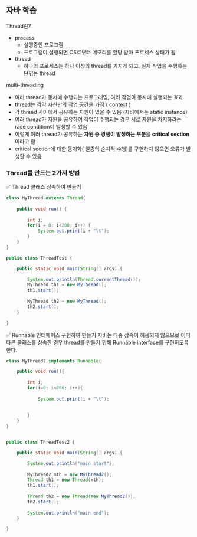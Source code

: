 ## 자바 학습
Thread란?
- process
  - 실행중인 프로그램
  - 프로그램이 실행되면 OS로부터 메모리를 할당 받아 프로세스 상태가 됨
- thread
  - 하나의 프로세스는 하나 이상의 thread를 가지게 되고, 실제 작업을 수행하는 단위는 thread

multi-threading
- 여러 thread가 동시에 수행되는 프로그래밍, 여러 작업이 동시에 실행되는 효과
- thread는 각각 자신만의 작업 공간을 가짐 ( context )
- 각 thread 사이에서 공유하는 자원이 있을 수 있음 (자바에서는 static instance)
- 여러 thread가 자원을 공유하여 작업이 수행되는 경우 서로 자원을 차지하려는 race condition이 발생할 수 있음
- 이렇게 여러 thread가 공유하는 **자원 중 경쟁이 발생하는 부분**을 **critical section** 이라고 함
- critical section에 대한 동기화( 일종의 순차적 수행)를 구현하지 않으면 오류가 발생할 수 있음


### Thread를 만드는 2가지 방법
✅ Thread 클래스 상속하여 만들기
```java
class MyThread extends Thread{
	
	public void run() {
		
		int i;
		for(i = 0; i<200; i++) {
			System.out.print(i + "\t");
		}
	}
}

public class ThreadTest {

	public static void main(String[] args) {

		System.out.println(Thread.currentThread());
		MyThread th1 = new MyThread();
		th1.start();
		
		MyThread th2 = new MyThread();
		th2.start();
	}

}
```
✅ Runnable 인터페이스 구현하여 만들기
자바는 다중 상속이 허용되지 않으므로 이미 다른 클래스를 상속한 경우 thread를 만들기 위해 Runnable interface를 구현하도록 한다.
```java
class MyThread2 implements Runnable{

	public void run(){
		
		int i;
		for(i=0; i<200; i++){
			
			System.out.print(i + "\t");
	
			
		}
	}
}


public class ThreadTest2 {

	public static void main(String[] args) {

		System.out.println("main start");
		
		MyThread2 mth = new MyThread2();
		Thread th1 = new Thread(mth);
		th1.start();
		
		Thread th2 = new Thread(new MyThread2());
		th2.start();
		
		System.out.println("main end");
	}

}
```